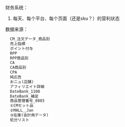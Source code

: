 财务系统：

1. 每天、每个平台、每个页面（还是sku？）的营利状态

数据来源：

  ```txt
    CM_注文データ_商品別
    売上指標
    ポイント付与
    RPP
    RPP商品別
    CA
    CA商品別
    CPA
    純広告
    おニュ(店舗)
    アフィリエイト詳細
    DateBank_1108
    DateBank_補足
    商品管理番号_0803
    ①CMセット品
    ②MALL＿Jan
    ③在庫(会計用データ)
    処分リスト
  ```
